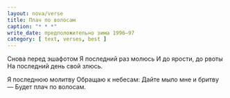 ```yaml
---
layout: nova/verse
title: Плач по волосам
caption: "* * *"
write_date: предположительно зима 1996–97
category: [ text, verses, best ]
---
```

Снова перед эшафотом
Я последний раз молюсь
И до ярости, до рвоты
На последний день свой злюсь.

Я последнюю молитву
Обращаю к небесам:
Дайте мыло мне и бритву —
Будет плач по волосам.
